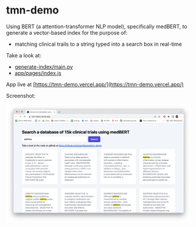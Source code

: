 # tmn-demo

Using BERT (a attention-transformer NLP model), specifically medBERT, to generate a vector-based index for the purpose of:
* matching clinical trails to a string typed into a search box in real-time

Take a look at:
* [generate-index/main.py](generate-index/main.py)
* [app/pages/index.js](app/pages/index.js)

App live at [https://tmn-demo.vercel.app/](https://tmn-demo.vercel.app/)

Screenshot:

![alt text](screenshot.png)